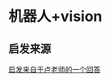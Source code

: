 # 机器人+vision
## 启发来源
[启发来自于卢老师的一个回答](https://www.zhihu.com/question/318624725/answer/1031871330)



